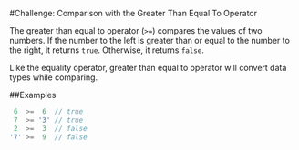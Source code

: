 #Challenge: Comparison with the Greater Than Equal To Operator

The greater than equal to operator (`>=`) compares the values of two numbers. If the number to the left is greater than or equal to the number to the right, it returns `true`. Otherwise, it returns `false`.

Like the equality operator, greater than equal to operator will convert data types while comparing.

##Examples

```js
 6  >=  6  // true
 7  >= '3' // true
 2  >=  3  // false
'7' >=  9  // false
```
